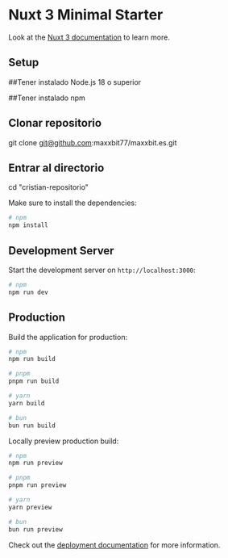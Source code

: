# Nuxt 3 Minimal Starter

Look at the [Nuxt 3 documentation](https://nuxt.com/docs/getting-started/introduction) to
learn more.

## Setup

##Tener instalado Node.js 18 o superior

##Tener instalado npm

## Clonar repositorio

git clone git@github.com:maxxbit77/maxxbit.es.git

## Entrar al directorio

cd "cristian-repositorio"

Make sure to install the dependencies:

```bash
# npm
npm install

```

## Development Server

Start the development server on `http://localhost:3000`:

```bash
# npm
npm run dev

```

## Production

Build the application for production:

```bash
# npm
npm run build

# pnpm
pnpm run build

# yarn
yarn build

# bun
bun run build
```

Locally preview production build:

```bash
# npm
npm run preview

# pnpm
pnpm run preview

# yarn
yarn preview

# bun
bun run preview
```

Check out the [deployment documentation](https://nuxt.com/docs/getting-started/deployment)
for more information.
